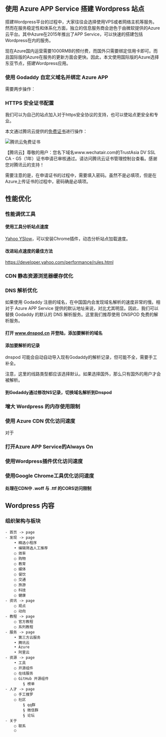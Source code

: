 ## 使用 Azure APP Service 搭建 Wordpress 站点

搭建Wordpress平台的过程中，大家往往会选择使用VPS或者网络主机等服务。然而在服务稳定性和体系化方面，独立的信息服务商会逊色于由微软提供的Azure云平台。其中Azure在2015年推出了APP Service，可以快速的搭建包括Wordpress在内的服务。

现在Azure国内运营需要1000RMB的预付费，而国外只需要绑定信用卡即可。而且国际版的Azure在服务的更新方面会更快。因此，本文使用国际版的Azure选择东亚节点，搭建Wordpress应用。

### 使用 Godaddy 自定义域名并绑定 Azure APP

需要两步操作：

### HTTPS 安全证书配置

我们可以为自己的站点加入对于https安全协议的支持，也可以使站点更安全和专业。

本文通过腾讯云提供的[免费证书](https://console.qcloud.com/ssl)进行操作：

![腾讯云免费证书](https://ww3.sinaimg.cn/large/006tNbRwgw1fbii23m781j30u20py0u5.jpg)

【腾讯云】尊敬的用户：您名下域名www.wechatair.com的TrustAsia DV SSL CA - G5（1年）证书申请已审核通过。请访问腾讯云证书管理控制台查看。感谢您对腾讯云的支持！

需要注意的是，在申请证书的过程中，需要填入密码。虽然不是必填项，但是在Azure上传证书的过程中，密码确是必填项。

## 性能优化

### 性能调优工具

#### 使用工具分析站点速度
[Yahoo YSlow](http://yslow.org/)，可以安装Chrome插件，动态分析站点加载速度。

#### 改进站点速度的最佳方法

https://developer.yahoo.com/performance/rules.html

### CDN 静态资源浏览器缓存优化





### DNS 解析优化
	
如果使用 Godaddy 注册的域名，在中国国内会发现域名解析的速度非常的慢。相对于 Azure APP Service 提供的默认地址来说，对比尤其明显。因此，我们可以替换 Godaddy 的默认的 DNS 解析服务。这里我们推荐使用 DNSPOD 免费的解析服务。

#### 打开 www.dnspod.cn 并登陆，添加要解析的域名



#### 添加要解析的记录

dnspod 可能会自动自动导入现有Godaddy的解析记录，但可能不全，需要手工补全。



注意，这里的线路类型都应该选择默认。如果选择国外，那么只有国外的用户才会被解析。

#### 到Godaddy通过修改NS记录，切换域名解析到Dnspod




### 增大 Wordpress 的内存使用限制



### 使用 Azure CDN 优化访问速度

对于

### 打开Azure APP Service的Always On

### 使用Wordpress插件优化访问速度

### 使用Google Chrome工具优化访问速度

#### 处理在CDN中 .woff 与 .ttf 的CORS访问限制




## Wordpress 内容

### 组织架构与板块
	- 首页 -> page
	- 发现 -> page
		• 精选小程序
		• 编辑筛选人工推荐
		○ 效率
		○ 购物
		○ 教育
		○ 媒体
		○ 餐饮
		○ 交通
		○ 旅游
		○ 科技
		○ 健康
	- 资讯 -> page
		○ 观点
		○ 动向
	- 教程 -> page
		○ 官方教程
		○ 系列教程
	- 服务 -> page
		• 第三方云服务
		• 腾讯云
		• Azure
		• 阿里云
	- 资源 -> page
		• 工具
		○ 开源组件
		○ 在线服务
		○ GitHub 开源组件
			§ 榜单
	- 人才 -> page
		○ 手工搜罗
		○ 社区
			§ qq群
			§ 微信群
			§ 论坛
	- 关于
		○ 联系
		○ 
